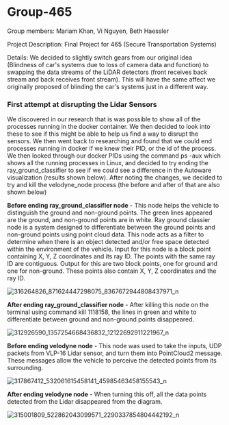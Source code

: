 # Group-465
Group members: Mariam Khan, Vi Nguyen, Beth Haessler

Project Description: Final Project for 465 (Secure Transportation Systems)

Details: We decided to slightly switch gears from our original idea (Blindness of car's systems due to loss of camera data and function) to swapping the data streams of the LiDAR detectors (front receives back stream and back receives front stream). This will have the same affect we originally proposed of blinding the car's systems just in a different way. 

### First attempt at disrupting the Lidar Sensors

  We discovered in our research that is was possible to show all of the processes running in the docker container. We then decided to look into these to see if this might be able to help us find a way to disrupt the sensors. We then went back to researching and found that we could end processes running in docker if we knew their PID, or the id of the process. 
  We then looked through our docker PIDs using the command ps -aux which shows all the running processes in Linux, and decided to try ending the ray_ground_classifier to see if we could see a difference in the Autoware visualization (results shown below). After noting the changes, we decided to try and kill the velodyne_node process (the before and after of that are also shown below) 
   
   **Before ending ray_ground_classifier node** - 
   This node helps the vehicle to distinguish the ground and non-ground points. The green lines appeared are the ground, and non-ground points are in white. Ray ground classier node is a system designed to differentiate between the ground points and non-ground points using point cloud data. This node acts as a filter to determine when there is an object detected and/or free space detected within the environment of the vehicle. Input for this node is a block point containing X, Y, Z coordinates and its ray ID. The points with the same ray ID are contiguous. Output for this are two block points, one for ground and one for non-ground. These points also contain X, Y, Z coordinates and the ray ID. 
   
  ![316264826_871624447298075_8367672944808437971_n](https://user-images.githubusercontent.com/119695872/205739005-180cfb42-fbfe-4dc8-9fec-f97e54244ba8.png)

   **After ending ray_ground_classifier node** - 
   After killing this node on the terminal using command kill 1118158, the lines in green and white to differentiate between ground and non-ground points disappeared.
   
   ![312926590_1357254668436832_12122692911221967_n](https://user-images.githubusercontent.com/119695872/205738820-dbdfa401-6df6-4155-a967-907286611e42.png)


   
   **Before ending velodyne node** - 
   This node was used to take the inputs, UDP packets from VLP-16 Lidar sensor, and turn them into PointCloud2 message. These messages allow the vehicle to perceive the detected points from its surrounding.
   
   ![317867412_532061615458141_45985463458155543_n](https://user-images.githubusercontent.com/119695872/205739053-b3201f9a-4803-4320-b28c-607742ed5cea.png)

   **After ending velodyne node** - 
   When turning this off, all the data points detected from the Lidar disappeared from the diagram.
   
   ![315001809_522862043099571_2290337854804442192_n](https://user-images.githubusercontent.com/119695872/205738674-5e57fdb5-d230-4e2e-9d34-abd927bc0fbc.png)


